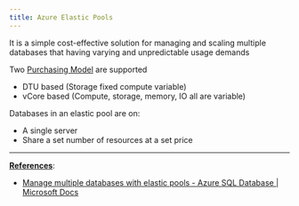 ```yaml
---
title: Azure Elastic Pools
---
```


It is a simple cost-effective solution for managing and scaling multiple databases that having varying and unpredictable usage demands

Two [Purchasing Model](Purchasing%20Model.md) are supported

* DTU based (Storage fixed compute variable)
* vCore based (Compute, storage, memory, IO all are variable)

Databases in an elastic pool are on:

* A single server
* Share a set number of resources at a set price

---

**<u>References</u>**:
* [Manage multiple databases with elastic pools - Azure SQL Database | Microsoft Docs](https://docs.microsoft.com/en-us/azure/azure-sql/database/elastic-pool-overview)